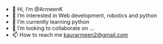 - 👋 Hi, I’m @ArmeenK
- 👀 I’m interested in Web development, robotics and python
- 🌱 I’m currently learning python
- 💞️ I’m looking to collaborate on ...
- 📫 How to reach me kaurarmeen2@gmail.com

<!---
ArmeenK/ArmeenK is a ✨ special ✨ repository because its `README.md` (this file) appears on your GitHub profile.
You can click the Preview link to take a look at your changes.
--->
